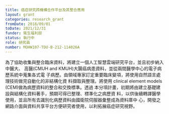 ```yaml
---
title: 癌症研究跨機構合作平台及其整合應用
layout: grant
categories: research_grant
fromDate: 2018/09/01
toDate: 2021/12/31
funder: 衛生福利部
status: 執行中
role: 研究員
number: MOHW107-TDU-B-212-114026A
---
```

為了協助收集與整合臨床資料，將建立一個人工智慧雲端研究平台，並且初步納入中醫大、
高醫(CMUH and KMUH)大腸癌病患資料，並從兩間醫學中心的電子病歷系統中蒐集各式電
子病歷。由領域專家訂定重要臨床變項，將使用自然語言處理技術做完自動化的非結構化資
料擷取與整理。將使用 clinical element models (CEM)做為病歷資料的整合和交換標準。透過
本分項計畫，初期將由建立基礎建設與結構化資料著手，預期可得已整理、標準化之病歷資
料，以供後續轉譯醫學使用，並且所有去識別化病歷資料由國衛院伺服器彙整成為資料庫中
心，開發之網路介面與資料共享平台方便研究者使用，以利拓展癌症研究視野。
